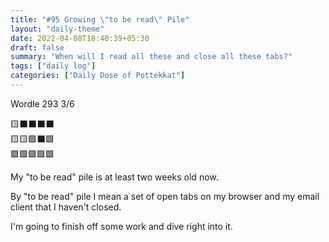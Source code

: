 ```yaml
---
title: "#95 Growing \"to be read\" Pile"
layout: "daily-theme"
date: 2022-04-08T18:40:39+05:30
draft: false
summary: "When will I read all these and close all these tabs?"
tags: ["daily log"]
categories: ["Daily Dose of Pottekkat"]
---
```


Wordle 293 3/6

🟨⬛⬛⬛⬛\
🟨🟨🟩⬛🟩\
🟩🟩🟩🟩🟩

My "to be read" pile is at least two weeks old now.

By "to be read" pile I mean a set of open tabs on my browser and my email client that I haven't closed.

I'm going to finish off some work and dive right into it.
